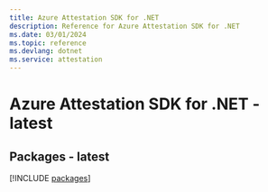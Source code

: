 ```yaml
---
title: Azure Attestation SDK for .NET
description: Reference for Azure Attestation SDK for .NET
ms.date: 03/01/2024
ms.topic: reference
ms.devlang: dotnet
ms.service: attestation
---
```

# Azure Attestation SDK for .NET - latest
## Packages - latest
[!INCLUDE [packages](attestation-index.md)]